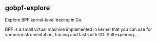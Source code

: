 ## gobpf-explore

Explore BPF kernel-level tracing in Go.

BPF is a small virtual machine implemented in kernel that you can use for various instrumentation, tracing and fast-path
I/O. Still exploring....